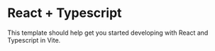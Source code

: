 # React + Typescript

This template should help get you started developing with React and Typescript in Vite.
